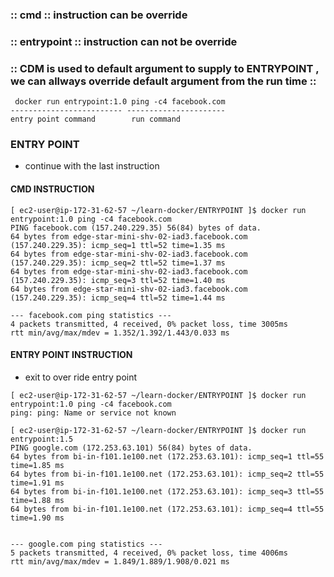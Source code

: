 
### :: cmd :: instruction can be override 
### :: entrypoint :: instruction can not be override 


### :: CDM is used to default argument to supply to ENTRYPOINT , we can allways override default argument  from the run time :: 
```
 docker run entrypoint:1.0 ping -c4 facebook.com
------------------------- ---------------------- 
entry point command        run command

```
### ENTRY POINT
* continue with the last instruction

#### CMD INSTRUCTION
```
[ ec2-user@ip-172-31-62-57 ~/learn-docker/ENTRYPOINT ]$ docker run entrypoint:1.0 ping -c4 facebook.com
PING facebook.com (157.240.229.35) 56(84) bytes of data.
64 bytes from edge-star-mini-shv-02-iad3.facebook.com (157.240.229.35): icmp_seq=1 ttl=52 time=1.35 ms
64 bytes from edge-star-mini-shv-02-iad3.facebook.com (157.240.229.35): icmp_seq=2 ttl=52 time=1.37 ms
64 bytes from edge-star-mini-shv-02-iad3.facebook.com (157.240.229.35): icmp_seq=3 ttl=52 time=1.40 ms
64 bytes from edge-star-mini-shv-02-iad3.facebook.com (157.240.229.35): icmp_seq=4 ttl=52 time=1.44 ms

--- facebook.com ping statistics ---
4 packets transmitted, 4 received, 0% packet loss, time 3005ms
rtt min/avg/max/mdev = 1.352/1.392/1.443/0.033 ms
```

#### ENTRY POINT INSTRUCTION
* exit to over ride entry point

```
[ ec2-user@ip-172-31-62-57 ~/learn-docker/ENTRYPOINT ]$ docker run entrypoint:1.0 ping -c4 facebook.com
ping: ping: Name or service not known
```

```
[ ec2-user@ip-172-31-62-57 ~/learn-docker/ENTRYPOINT ]$ docker run entrypoint:1.5
PING google.com (172.253.63.101) 56(84) bytes of data.
64 bytes from bi-in-f101.1e100.net (172.253.63.101): icmp_seq=1 ttl=55 time=1.85 ms
64 bytes from bi-in-f101.1e100.net (172.253.63.101): icmp_seq=2 ttl=55 time=1.91 ms
64 bytes from bi-in-f101.1e100.net (172.253.63.101): icmp_seq=3 ttl=55 time=1.88 ms
64 bytes from bi-in-f101.1e100.net (172.253.63.101): icmp_seq=4 ttl=55 time=1.90 ms


--- google.com ping statistics ---
5 packets transmitted, 4 received, 0% packet loss, time 4006ms
rtt min/avg/max/mdev = 1.849/1.889/1.908/0.021 ms
```
